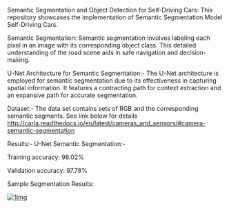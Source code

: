 Semantic Segmentation and Object Detection for Self-Driving Cars:
This repository showcases the implementation of Semantic Segmentation Model Self-Driving Cars.

Semantic Segmentation:
Semantic segmentation involves labeling each pixel in an image with its corresponding object class. This detailed understanding of the road scene aids in safe navigation and decision-making.

U-Net Architecture for Semantic Segmentation:-
The U-Net architecture is employed for semantic segmentation due to its effectiveness in capturing spatial information. It features a contracting path for context extraction and an expansive path for accurate segmentation.

Dataset:-
The data set contains sets of RGB and the corresponding semantic segments.
See link below for details
http://carla.readthedocs.io/en/latest/cameras_and_sensors/#camera-semantic-segmentation


Results:-
U-Net Semantic Segmentation:-

Training accuracy: 98.02%

Validation accuracy: 97.78%

Sample Segmentation Results:

<a href="https://ibb.co/sgmrWVn"><img src="https://i.ibb.co/S6spf3b/1img.png" alt="1img" border="0"></a>

